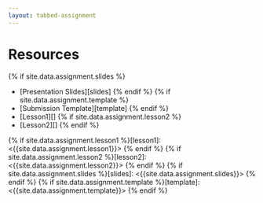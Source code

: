 ```yaml
---
layout: tabbed-assignment
---
```


# Resources

{% if site.data.assignment.slides %}
* [Presentation Slides][slides]
{% endif %}
{% if site.data.assignment.template %}
* [Submission Template][template]
{% endif %}
* [Lesson1][]
{% if site.data.assignment.lesson2 %}
* [Lesson2][]
{% endif %}

<!-- Don't edit links here, change them in _data/assignment.yml instead. -->

{% if site.data.assignment.lesson1  %}[lesson1]:  <{{site.data.assignment.lesson1}}>  {% endif %}
{% if site.data.assignment.lesson2  %}[lesson2]:  <{{site.data.assignment.lesson2}}>  {% endif %}
{% if site.data.assignment.slides   %}[slides]:   <{{site.data.assignment.slides}}>   {% endif %}
{% if site.data.assignment.template %}[template]: <{{site.data.assignment.template}}> {% endif %}
